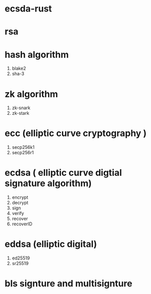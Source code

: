 # ecsda-rust

# rsa

# hash algorithm
1. blake2
2. sha-3

# zk algorithm
1. zk-snark
2. zk-stark

# ecc (elliptic curve cryptography )
1. secp256k1
2. secp256r1

# ecdsa ( elliptic curve digtial signature algorithm)
1. encrypt
2. decrypt
3. sign
4. verify
5. recover
6. recoverID

# eddsa (elliptic digital)
1. ed25519
2. sr25519

# bls signture and multisignture




